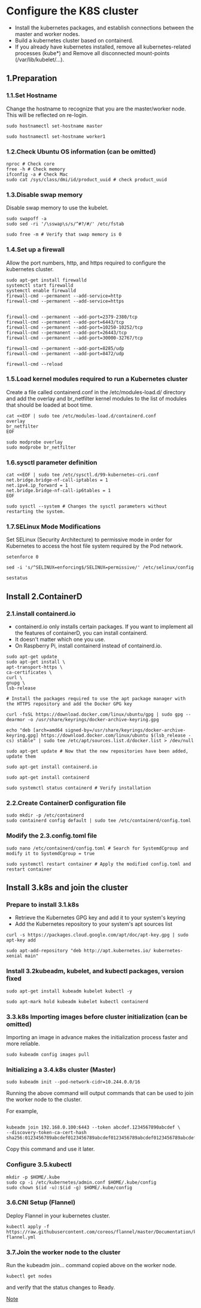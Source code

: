 # Configure the K8S cluster
- Install the kubernetes packages, and establish connections between the master and worker nodes.
- Build a kubernetes cluster based on containerd.
- If you already have kubernetes installed,
remove all kubernetes-related processes (kube*) and
Remove all disconnected mount-points (/var/lib/kubelet/...).

## 1.Preparation

### 1.1.Set Hostname
Change the hostname to recognize that you are the master/worker node. This will be reflected on re-login.
```
sudo hostnamectl set-hostname master

sudo hostnamectl set-hostname worker1
```

### 1.2.Check Ubuntu OS information (can be omitted)
```
nproc # Check core
free -h # Check memory
ifconfig -a # Check Mac
sudo cat /sys/class/dmi/id/product_uuid # check product_uuid
```

### 1.3.Disable swap memory
Disable swap memory to use the kubelet.
```
sudo swapoff -a
sudo sed -ri '/\sswap\s/s/^#?/#/' /etc/fstab

sudo free -m # Verify that swap memory is 0
```

### 1.4.Set up a firewall
Allow the port numbers, http, and https required to configure the kubernetes cluster.
```
sudo apt-get install firewalld
systemctl start firewalld
systemctl enable firewalld
firewall-cmd --permanent --add-service=http
firewall-cmd --permanent --add-service=https
  

firewall-cmd --permanent --add-port=2379-2380/tcp
firewall-cmd --permanent --add-port=6443/tcp
firewall-cmd --permanent --add-port=10250-10252/tcp
firewall-cmd --permanent --add-port=26443/tcp
firewall-cmd --permanent --add-port=30000-32767/tcp
  
firewall-cmd --permanent --add-port=8285/udp
firewall-cmd --permanent --add-port=8472/udp

firewall-cmd --reload
```

### 1.5.Load kernel modules required to run a Kubernetes cluster
Create a file called containerd.conf in the /etc/modules-load.d/ directory and add the overlay and br_netfilter kernel modules to the list of modules that should be loaded at boot time.
```
cat <<EOF | sudo tee /etc/modules-load.d/containerd.conf
overlay
br_netfilter
EOF

sudo modprobe overlay
sudo modprobe br_netfilter
```

  

### 1.6.sysctl parameter definition
```
cat <<EOF | sudo tee /etc/sysctl.d/99-kubernetes-cri.conf
net.bridge.bridge-nf-call-iptables = 1
net.ipv4.ip_forward = 1
net.bridge.bridge-nf-call-ip6tables = 1
EOF

sudo sysctl --system # Changes the sysctl parameters without restarting the system.
```

### 1.7.SELinux Mode Modifications
Set SELinux (Security Architecture) to permissive mode in order for Kubernetes to access the host file system required by the Pod network.
```
setenforce 0

sed -i 's/^SELINUX=enforcing$/SELINUX=permissive/' /etc/selinux/config

sestatus
```

## Install 2.ContainerD

### 2.1.install containerd.io
- containerd.io only installs certain packages. If you want to implement all the features of containerD, you can install containerd.
- It doesn't matter which one you use.
- On Raspberry Pi, install containerd instead of containerd.io.
```
sudo apt-get update
sudo apt-get install \
apt-transport-https \
ca-certificates \
curl \
gnupg \
lsb-release

# Install the packages required to use the apt package manager with the HTTPS repository and add the Docker GPG key

curl -fsSL https://download.docker.com/linux/ubuntu/gpg | sudo gpg --dearmor -o /usr/share/keyrings/docker-archive-keyring.gpg

echo "deb [arch=amd64 signed-by=/usr/share/keyrings/docker-archive-keyring.gpg] https://download.docker.com/linux/ubuntu $(lsb_release -cs) stable" | sudo tee /etc/apt/sources.list.d/docker.list > /dev/null

sudo apt-get update # Now that the new repositories have been added, update them

sudo apt-get install containerd.io

sudo apt-get install containerd

sudo systemctl status containerd # Verify installation
```

  

### 2.2.Create ContainerD configuration file
```
sudo mkdir -p /etc/containerd
sudo containerd config default | sudo tee /etc/containerd/config.toml
```

### Modify the 2.3.config.toml file
```
sudo nano /etc/containerd/config.toml # Search for SystemdCgroup and modify it to SystemdCgroup = true

sudo systemctl restart container # Apply the modified config.toml and restart container
```

## Install 3.k8s and join the cluster

### Prepare to install 3.1.k8s
- Retrieve the Kubernetes GPG key and add it to your system's keyring
- Add the Kubernetes repository to your system's apt sources list

```
curl -s https://packages.cloud.google.com/apt/doc/apt-key.gpg | sudo apt-key add

sudo apt-add-repository "deb http://apt.kubernetes.io/ kubernetes-xenial main"
```

### Install 3.2kubeadm, kubelet, and kubectl packages, version fixed
```
sudo apt-get install kubeadm kubelet kubectl -y

sudo apt-mark hold kubeadm kubelet kubectl containerd
```

### 3.3.k8s Importing images before cluster initialization (can be omitted)
Importing an image in advance makes the initialization process faster and more reliable.
```
sudo kubeadm config images pull
```

### Initializing a 3.4.k8s cluster (Master)
```
sudo kubeadm init --pod-network-cidr=10.244.0.0/16
```

Running the above command will output commands that can be used to join the worker node to the cluster.

For example,
```

kubeadm join 192.168.0.100:6443 --token abcdef.1234567890abcdef \
--discovery-token-ca-cert-hash sha256:0123456789abcdef0123456789abcdef0123456789abcdef0123456789abcdef
```
Copy this command and use it later.

### Configure 3.5.kubectl
```
mkdir -p $HOME/.kube
sudo cp -i /etc/kubernetes/admin.conf $HOME/.kube/config
sudo chown $(id -u):$(id -g) $HOME/.kube/config
```

### 3.6.CNI Setup (Flannel)
Deploy Flannel in your kubernetes cluster.
```
kubectl apply -f https://raw.githubusercontent.com/coreos/flannel/master/Documentation/kube-flannel.yml
```

### 3.7.Join the worker node to the cluster
Run the kubeadm join... command copied above on the worker node.
```
kubectl get nodes
```
and verify that the status changes to Ready.

[Note](https://velog.io/@chan9708/k8ssettings)